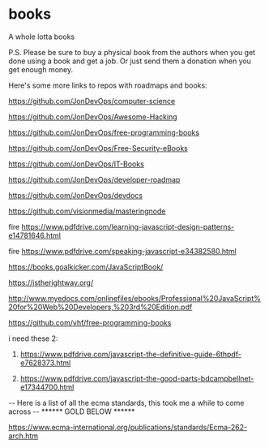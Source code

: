 # books
A whole lotta books

P.S. Please be sure to buy a physical book from the authors when you get done using a book and get a job. Or just send them a donation when you get enough money.


Here's some more links to repos with roadmaps and books:

https://github.com/JonDevOps/computer-science

https://github.com/JonDevOps/Awesome-Hacking

https://github.com/JonDevOps/free-programming-books

https://github.com/JonDevOps/Free-Security-eBooks

https://github.com/JonDevOps/IT-Books

https://github.com/JonDevOps/developer-roadmap

https://github.com/JonDevOps/devdocs

https://github.com/visionmedia/masteringnode

fire   https://www.pdfdrive.com/learning-javascript-design-patterns-e14781646.html

fire   https://www.pdfdrive.com/speaking-javascript-e34382580.html

https://books.goalkicker.com/JavaScriptBook/

https://jstherightway.org/

http://www.myedocs.com/onlinefiles/ebooks/Professional%20JavaScript%20for%20Web%20Developers,%203rd%20Edition.pdf

https://github.com/vhf/free-programming-books


i need these 2:
1. https://www.pdfdrive.com/javascript-the-definitive-guide-6thpdf-e7628373.html 

2. https://www.pdfdrive.com/javascript-the-good-parts-bdcampbellnet-e17344700.html



-- Here is a list of all the ecma standards, this took me a while to come across --  ****** GOLD BELOW ******


https://www.ecma-international.org/publications/standards/Ecma-262-arch.htm


